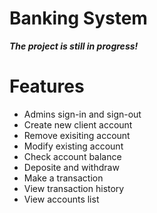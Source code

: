 # Banking System
***The project is still in progress!***

# Features
- Admins sign-in and sign-out
- Create new client account
- Remove exisiting account
- Modify existing account
- Check account balance
- Deposite and withdraw
- Make a transaction
- View transaction history
- View accounts list
